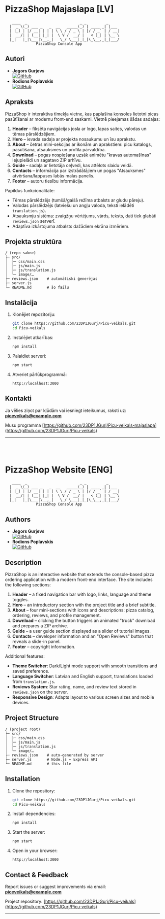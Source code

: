 # PizzaShop Majaslapa [LV]

```
   ____  _                        _ _         _
  |  _ \(_) ___ _   _  __   _____(_) | ____ _| |___    
  | |_) | |/ __| | | | \ \ / / _ \ | |/ / _` | / __|  
  |  __/| | (__| |_| |  \ V /  __/ |   < (_| | \__ \   
  |_|   |_|\___|\__,_|   \_/ \___|_|_|\_\__,_|_|___/ 
              PizzaShop Console App
```

## Autori

- **Jegors Gurjevs** <br> [![GitHub](https://img.shields.io/badge/GitHub-%23121011.svg?logo=github&logoColor=white)](https://github.com/23DP1JGurj)
- **Rodions Poplavskis** <br> [![GitHub](https://img.shields.io/badge/GitHub-%23121011.svg?logo=github&logoColor=white)](https://github.com/23DP1RPopl)


## Apraksts

PizzaShop ir interaktīva tīmekļa vietne, kas paplašina konsoles lietotni picas pasūtīšanai ar modernu front-end saskarni. Vietnē pieejamas šādas sadaļas:

1. **Header** – fiksēta navigācijas josla ar logo, lapas saites, valodas un tēmas pārslēdzējiem.
2. **Hero** – ievada sadaļa ar projekta nosaukumu un īsu aprakstu.
3. **About** – četras mini-sekcijas ar ikonām un aprakstiem: picu katalogs, pasūtīšana, atsauksmes un profila pārvaldība.
4. **Download** – pogas nospiešana uzsāk animētu "kravas automašīnas" lejupielādi un sagatavo ZIP arhīvu.
5. **Guide** – sadaļa ar lietotāja ceļvedi, kas attēlots slaidu veidā.
6. **Contacts** – informācija par izstrādātājiem un pogas "Atsauksmes" atvēršana/lappuses labās malas panelis.
7. **Footer** – autoru tiesību informācija.

Papildus funkcionalitāte:

* Tēmas pārslēdzējs (tumšā/gaišā režīma atbalsts ar gludu pāreju).
* Valodas pārslēdzējs (latviešu un angļu valoda, teksti ielādēti `translation.js`).
* Atsauksmju sistēma: zvaigžņu vērtējums, vārds, teksts, dati tiek glabāti `reviews.json` serverī.
* Adaptīva izkārtojuma atbalsts dažādiem ekrāna izmēriem.

## Projekta struktūra

```
/ (repo sakne)
├─ src/
│  ├─ css/main.css
│  ├─ js/main.js
│  ├─ js/translation.js
│  └─ image/…
├─ reviews.json    # automātiski ģenerējas
├─ server.js
└─ README.md       # šo failu
```

## Instalācija

1. Klonējiet repozitoriju:

   ```bash
   git clone https://github.com/23DP1JGurj/Picu-veikals.git
   cd Picu-veikals
   ```
2. Instalējiet atkarības:

   ```bash
   npm install
   ```
3. Palaidiet serveri:

   ```bash
   npm start
   ```
4. Atveriet pārlūkprogrammā:

   ```
   http://localhost:3000
   ```

## Kontakti

Ja vēlies ziņot par kļūdām vai iesniegt ieteikumus, raksti uz: **[piceveikals@example.com](mailto:piccaveikalsad@gmail.com)**

Musu programma [https://github.com/23DP1JGurj/Picu-veikals-majaslapa](https://github.com/23DP1JGurj/Picu-veikals)

---
<br><br>

# PizzaShop Website [ENG]

```
   ____  _                        _ _         _
  |  _ \(_) ___ _   _  __   _____(_) | ____ _| |___    
  | |_) | |/ __| | | | \ \ / / _ \ | |/ / _` | / __|  
  |  __/| | (__| |_| |  \ V /  __/ |   < (_| | \__ \   
  |_|   |_|\___|\__,_|   \_/ \___|_|_|\_\__,_|_|___/  
              PizzaShop Console App
```

## Authors

- **Jegors Gurjevs** <br> [![GitHub](https://img.shields.io/badge/GitHub-%23121011.svg?logo=github&logoColor=white)](https://github.com/23DP1JGurj)
- **Rodions Poplavskis** <br> [![GitHub](https://img.shields.io/badge/GitHub-%23121011.svg?logo=github&logoColor=white)](https://github.com/23DP1RPopl)


## Description

PizzaShop is an interactive website that extends the console-based pizza ordering application with a modern front-end interface. The site includes the following sections:

1. **Header** – a fixed navigation bar with logo, links, language and theme toggles.
2. **Hero** – an introductory section with the project title and a brief subtitle.
3. **About** – four mini-sections with icons and descriptions: pizza catalog, ordering, reviews, and profile management.
4. **Download** – clicking the button triggers an animated "truck" download and prepares a ZIP archive.
5. **Guide** – a user guide section displayed as a slider of tutorial images.
6. **Contacts** – developer information and an "Open Reviews" button that reveals a slide-in panel.
7. **Footer** – copyright information.

Additional features:

* **Theme Switcher**: Dark/Light mode support with smooth transitions and saved preference.
* **Language Switcher**: Latvian and English support, translations loaded from `translation.js`.
* **Reviews System**: Star rating, name, and review text stored in `reviews.json` on the server.
* **Responsive Design**: Adapts layout to various screen sizes and mobile devices.

## Project Structure

```
/ (project root)
├─ src/
│  ├─ css/main.css
│  ├─ js/main.js
│  ├─ js/translation.js
│  └─ image/…
├─ reviews.json    # auto-generated by server
├─ server.js       # Node.js + Express API
└─ README.md       # this file
```

## Installation

1. Clone the repository:

   ```bash
   git clone https://github.com/23DP1JGurj/Picu-veikals.git
   cd Picu-veikals
   ```
2. Install dependencies:

   ```bash
   npm install
   ```
3. Start the server:

   ```bash
   npm start
   ```
4. Open in your browser:

   ```
   http://localhost:3000
   ```


## Contact & Feedback

Report issues or suggest improvements via email: **[piceveikals@example.com](mailto:piccaveikalsad@gmail.com)**

Project repository: [https://github.com/23DP1JGurj/Picu-veikals](https://github.com/23DP1JGurj/Picu-veikals)

---
